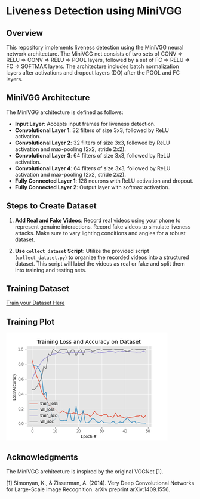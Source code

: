 # Liveness Detection using MiniVGG

## Overview

This repository implements liveness detection using the MiniVGG neural network architecture. The MiniVGG net consists of two sets of CONV => RELU => CONV => RELU => POOL layers, followed by a set of FC => RELU => FC => SOFTMAX layers. The architecture includes batch normalization layers after activations and dropout layers (DO) after the POOL and FC layers.

## MiniVGG Architecture

The MiniVGG architecture is defined as follows:

- **Input Layer**: Accepts input frames for liveness detection.
- **Convolutional Layer 1**: 32 filters of size 3x3, followed by ReLU activation.
- **Convolutional Layer 2**: 32 filters of size 3x3, followed by ReLU activation and max-pooling (2x2, stride 2x2).
- **Convolutional Layer 3**: 64 filters of size 3x3, followed by ReLU activation.
- **Convolutional Layer 4**: 64 filters of size 3x3, followed by ReLU activation and max-pooling (2x2, stride 2x2).
- **Fully Connected Layer 1**: 128 neurons with ReLU activation and dropout.
- **Fully Connected Layer 2**: Output layer with softmax activation.

## Steps to Create Dataset

1. **Add Real and Fake Videos**: Record real videos using your phone to represent genuine interactions. Record fake videos to simulate liveness attacks. Make sure to vary lighting conditions and angles for a robust dataset.

2. **Use `collect_dataset` Script**: Utilize the provided script (`collect_dataset.py`) to organize the recorded videos into a structured dataset. This script will label the videos as real or fake and split them into training and testing sets.

## Training Dataset
[Train your Dataset Here](https://github.com/AJustiago/Liveness-Detection/blob/main/train.py)

## Training Plot
![plot](plot.png)

## Acknowledgments
The MiniVGG architecture is inspired by the original VGGNet [1].

[1] Simonyan, K., & Zisserman, A. (2014). Very Deep Convolutional Networks for Large-Scale Image Recognition. arXiv preprint arXiv:1409.1556.